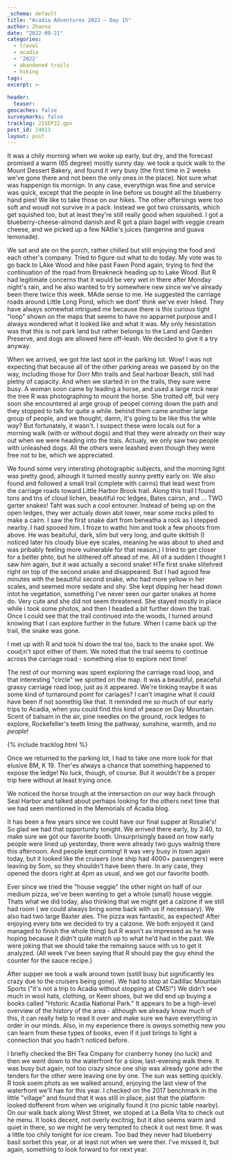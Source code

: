 ```yaml
---
_schema: default
title: "Acadia Adventures 2022 – Day 15"
author: Zhanna
date: "2022-09-21"
categories: 
  - travel
  - acadia
  - '2022'
  - abandoned trails
  - hiking
tags:
excerpt: >-
  
header:
  teaser:
geocaches: false
surveymarks: false
tracklog: 21SEP22.gpx
post_id: 14013
layout: post  
---
```


It was a chily morning when we woke up early, but dry, and the forecast promised a warm (65 degree) mostly sunny day. we took a quick walk to the Mount Dessert Bakery, and found it very busy (the first time in 2 weeks we've gone there and not been the only ones in the place).  Not sure what was happenign tis mornign. In any case, everythign was fine and service was quick, except that the people in line before us bought all the blueberry hand pies! We like to take those on our hikes. The other offersings were too soft and woudl not survive in a pack. Instead we got two croissants, which get squished too, but at least they're still really good when squished. I got a blueberry-cheese-almond danish and R got a plain bagel with veggie cream cheese, and we picked up a few NAtlie's juices (tangerine and guava lemonade).

We sat and ate on the porch, rather chilled but still enjoying the food and each other's company. Tried to figure out what to do today. My vote was to go back to LAke Wood and hike past Fawn Pond again, trying to find the continuation of the road from Breakneck heading up to Lake Wood. But R had legitimate concerns that it would be very wet in there after Monday night's rain, and he also wanted to try somewhere new since we've already been there twice this week. MAde sense to me. He suggested the carriage roads around Little Long Pond, which we dont' think we've ever hiked. They have always somewhat intrigued me because there is this curious tight "loop" shown on the maps that seems to have no apparnet purpose and I always wondered what it looked like and what it was. My only hesistation was that this is not park land but rather belongs to the Land and Garden Preserve, and dogs are allowed here off-leash. We decided to give it a try anyway.

When we arrived, we got hte last spot in the parking lot. Wow! I was not expecting that because all of the other parking areas we passed by on the way, including those for Dorr Mtn trails and Seal harboar Beach, still had pletny of capacity. And when we started in on the trails, they sure were busy. A woman soon came by leading a horse, and used a large rock near the tree R was photographing to mount the horse. She trotted off, but very soon she encountered al arge group of peopel coming down the path and they stopped to talk for quite a while. behind them came another large group of people, and we thought, damn, it's going to be like this the whle way? But fortunately, it wasn't. I suspect these were locals out for a morning walk (with or without dogs) and that they were already on their way out when we were heading into the trais. Actualy, we only saw two people with unleashed dogs. All the others were leashed even though they were free not to be, which we appreciated.

We found some very intersting photographic subjects, and the morning light was pretty good, alhough it turned mostly sunny pretty early on. We also found and followed a small trail (cmplete with cairns) that lead west from the carriage roads toward Little Harbor Brook trail. Along this trail I found tons and tns of cloud lichen, beautiful roc ledges, Bates cairsn, and ... TWO garter snakes! Taht was such a cool entouner. Instead of being up on the open ledges, they wer actualy down abit lower, near some rocks piled to make a cairn. I saw the first snake dart from beneatha a rock as I stepped nearby. I had spooed him. I froze to wathc him and took a few phoots from above. He was beaituful, dark, slim but very long, and quite skittish (I noticed later his cloudy blue eye scales, meaning he was about to shed and was pribably feeling more vulnerable for that reason.) I tried to get closer for a better phto, but he slithered off ahead of me. All of a sudden I thought I saw him again, but it was actually a second snake! HTe first snake slitehred right on top of the second snake and disappeared. But I had agood few minutes with the beautiful second snake, who had more yellow in her scales, and seemed more sedate and shy. She kept dipping her head down intot he vegetation, something I've never seen our garter snakes at home do. Very cute and she did not seem threatened. She stayed mostly in place while i took some photos, and then I headed a bit further down the trail. Once I could see that the trail continued into the woods, I turned around knowing that I can explore further in the future. When I came back up the trail, the snake was gone. 

I met up with R and took hi down the tral too, back to the snake spot. We coud;n't spot either of them. We noted that the trail seems to continue across the carriage road - something else to explore next time!

The rest of our morning was spent exploring the carriage road loop, and that interesting "circle" we spotted on the map. It was a beautiful, peaceful grassy carriage road loop, just as it appeared. We're tinking maybe it was some kind of turnaround point for cariages? I can't imagine what it could have been if not somethig like that. It reminded me so much of our early trips to Acadia, when you could find this kind of peace on Day Mountain. Scent of balsam in the air, pine needles on the ground, rock ledges to explore, Rockefeller's teeth lining the pathway, sunshine, warmth, and _no people_!

{% include tracklog.html %}

Once we returned to the parking lot, I had to take one more look for that elusive BM, K 19. Ther'es always a chance that something happened to expose the ledge! No luck, though, of course. But it wouldn't be a proper trip here without at least trying once.

We noticed the horse trough at the intersection on our way back through Seal Harbor and talked about perhaps looking for the others next time that we had seen mentioned in the Memorials of Acadia blog.

It has been a few years since we could have our final supper at Rosalie's! So glad we had that opportunity tonight. We arrived there early, by 3:40, to make sure we got our favorite booth. Unsurprisingly based on how early people were lined up yesterday, there were already two guys waitnig there this afternoon. And people kept coming! It was very busy in town again today, but it looked like the cruisers (one ship had 4000+ passengers) were leaving by 5om, so they shouldn't have been there. In any case, they opened the doors right at 4pm as usual, and we got our favorite booth. 

Ever since we tried the "house veggie" the other night on half of our medium pizza, we've been wanting to get a whole (small) house veggie. Thats what we did today, also thinking that we might get a calzone if we still had room ( we could always bring some back with us if neceessary). We also had two large Baxter ales. The pizza was fantastic, as expected! After enjoying every bite we decided to try a calzone. We both enjoyed it (and managed to finish the whole thing) but R wasn't as impressed as he was hoping because it didn't quite match up to what he'd had in the past. We were joking that we should take the remainng sauce with us to get it analyzed. (All week I've been saying that R should pay the guy ehind the counter for the sauce recipe.) 

After supper we took a walk around town (sstill busy but significantly les crazy due to the cruisers being gone). We had to stop at Cadillac Mountain Sports ("it's not a trip to Acadia without stopping at CMS!") We didn't see much in wool hats, clothing, or Keen shoes, but we did end up buying a books called "Hstoric Acadia National Park." It appears to be a high-level overview of the history of the area - although we already know much of this, it can really help to read it over and make sure we have everything in order in our minds. Also, in my experience there is _aways_ somethig new you can learn from these types of books, even if it just brings to light a connection that you hadn't noticed before.

I briefly checked the BH Tea Cmpany for cranberry honey (no luck) and then we went down to the waterfront for a slow, last-evening walk there. It was busy but again, not too crazy since one ship was already gone adn the tenders for the other were leaving one by one.  The sun was setting quickly. R took soem phots as we walked around, enjoying the last view of the waterfront we'll hae for this year. I checked on the 2017 benchmark in the little "village" and found that it was still in place, just that the platform looked dofferent from when we originally found it (no picnic table nearby). On our walk back along West Street, we stoped at La Bella Vita to check out he menu. It looks decent, not overly excitnig, but it also seems warm and quiet in there, so we might be very tempted to check it out next time. It was a little too chily tonight for ice cream. Too bad they never had blueberry basil sorbet this year, or at least not when we were ther. I've missed it, but again, something to look forward to for next year.
